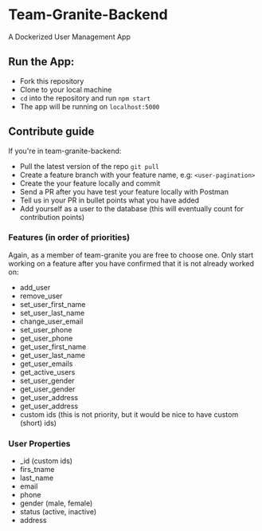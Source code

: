 # Team-Granite-Backend
A Dockerized User Management App

## Run the App: 
- Fork this repository
- Clone to your local machine
- `cd` into the repository and run `npm start`
- The app will be running on `localhost:5000`

## Contribute guide
If you're in team-granite-backend:
- Pull the latest version of the repo `git pull`
- Create a feature branch with your feature name, e.g: `<user-pagination>`
- Create the your feature locally and commit
- Send a PR after you have test your feature locally with Postman
- Tell us in your PR in bullet points what you have added
- Add yourself as a user to the database (this will eventually count for contribution points)

### Features (in order of priorities)
Again, as a member of team-granite you are free to choose one. Only start working on a feature after you have confirmed that it is not already worked on:
- add_user
- remove_user
- set_user_first_name
- set_user_last_name
- change_user_email
- set_user_phone
- get_user_phone
- get_user_first_name
- get_user_last_name
- get_user_emails
- get_active_users
- set_user_gender
- get_user_gender
- get_user_address
- get_user_address
- custom ids (this is not priority, but it would be nice to have custom (short) ids)

### User Properties
- _id (custom ids)
- firs_tname
- last_name
- email
- phone
- gender (male, female)
- status (active, inactive)
- address
